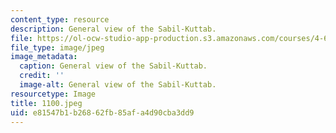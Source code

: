 ```yaml
---
content_type: resource
description: General view of the Sabil-Kuttab.
file: https://ol-ocw-studio-app-production.s3.amazonaws.com/courses/4-615-the-architecture-of-cairo-spring-2002/e81547b1b26862fb85afa4d90cba3dd9_1100.jpeg
file_type: image/jpeg
image_metadata:
  caption: General view of the Sabil-Kuttab.
  credit: ''
  image-alt: General view of the Sabil-Kuttab.
resourcetype: Image
title: 1100.jpeg
uid: e81547b1-b268-62fb-85af-a4d90cba3dd9
---
```

